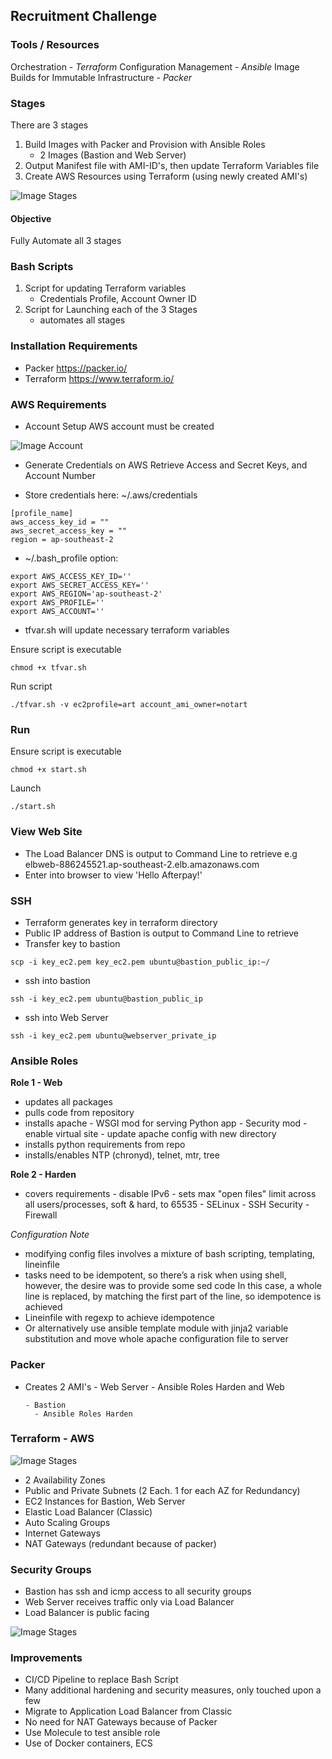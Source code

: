
## Recruitment Challenge

### Tools / Resources
Orchestration - *Terraform*
Configuration Management - *Ansible*
Image Builds for Immutable Infrastructure - *Packer*

### Stages
There are 3 stages
1) Build Images with Packer and Provision with Ansible Roles
   - 2 Images (Bastion and Web Server)
2) Output Manifest file with AMI-ID's, then update Terraform Variables file
3) Create AWS Resources using Terraform (using newly created AMI's)

![Image Stages](/Users/M/Employment/DevOps/Project/AfterPay.png)

#### Objective
Fully Automate all 3 stages

### Bash Scripts
1) Script for updating Terraform variables
   - Credentials Profile, Account Owner ID
2) Script for Launching each of the 3 Stages
   - automates all stages

### Installation Requirements
- Packer https://packer.io/
- Terraform https://www.terraform.io/

### AWS Requirements
- Account Setup
AWS account must be created

![Image Account](/Users/M/Employment/DevOps/Project/aws_account.png)

- Generate Credentials on AWS
Retrieve Access and Secret Keys, and Account Number

- Store credentials here: ~/.aws/credentials
```
[profile_name]
aws_access_key_id = ""
aws_secret_access_key = ""
region = ap-southeast-2
```
- ~/.bash_profile option:
```
export AWS_ACCESS_KEY_ID=''
export AWS_SECRET_ACCESS_KEY=''
export AWS_REGION='ap-southeast-2'
export AWS_PROFILE=''
export AWS_ACCOUNT=''
```
- tfvar.sh will update necessary terraform variables

Ensure script is executable
```
chmod +x tfvar.sh
```
Run script
```
./tfvar.sh -v ec2profile=art account_ami_owner=notart
```

### Run
Ensure script is executable
```
chmod +x start.sh
```
Launch
```
./start.sh
```

### View Web Site
- The Load Balancer DNS is output to Command Line to retrieve e.g elbweb-886245521.ap-southeast-2.elb.amazonaws.com
- Enter into browser to view 'Hello Afterpay!'

### SSH
- Terraform generates key in terraform directory
- Public IP address of Bastion is output to Command Line to retrieve
- Transfer key to bastion
```
scp -i key_ec2.pem key_ec2.pem ubuntu@bastion_public_ip:~/
```
- ssh into bastion
```
ssh -i key_ec2.pem ubuntu@bastion_public_ip
```
- ssh into Web Server
```
ssh -i key_ec2.pem ubuntu@webserver_private_ip
```

### Ansible Roles
**Role 1 - Web**
- updates all packages
- pulls code from repository
- installs apache
      - WSGI mod for serving Python app
      - Security mod
      - enable virtual site
      - update apache config with new directory
- installs python requirements from repo
- installs/enables NTP (chronyd), telnet, mtr, tree

**Role 2 - Harden**
- covers requirements
      - disable IPv6
      - sets max "open files" limit across all users/processes, soft & hard, to 65535
      - SELinux
      - SSH Security
      - Firewall

*Configuration Note*
- modifying config files involves a mixture of bash scripting, templating, lineinfile
- tasks need to be idempotent, so there’s a risk when using shell, however, the desire was to provide some sed code
  In this case, a whole line is replaced, by matching the first part of the line, so idempotence is achieved
- Lineinfile with regexp to achieve idempotence
- Or alternatively use ansible template module with jinja2 variable substitution and move whole apache configuration file to server

### Packer
- Creates 2 AMI's
      - Web Server
        - Ansible Roles Harden and Web

      - Bastion
        - Ansible Roles Harden

### Terraform - AWS

![Image Stages](/Users/M/Employment/DevOps/Project/AfterPay2.png)

- 2 Availability Zones
- Public and Private Subnets (2 Each. 1 for each AZ for Redundancy)
- EC2 Instances for Bastion, Web Server
- Elastic Load Balancer (Classic)
- Auto Scaling Groups
- Internet Gateways
- NAT Gateways (redundant because of packer)

### Security Groups
- Bastion has ssh and icmp access to all security groups
- Web Server receives traffic only via Load Balancer
- Load Balancer is public facing

![Image Stages](/Users/M/Employment/DevOps/Project/AfterPay3.png)

### Improvements
- CI/CD Pipeline to replace Bash Script
- Many additional hardening and security measures, only touched upon a few
- Migrate to Application Load Balancer from Classic
- No need for NAT Gateways because of Packer
- Use Molecule to test ansible role
- Use of Docker containers, ECS
